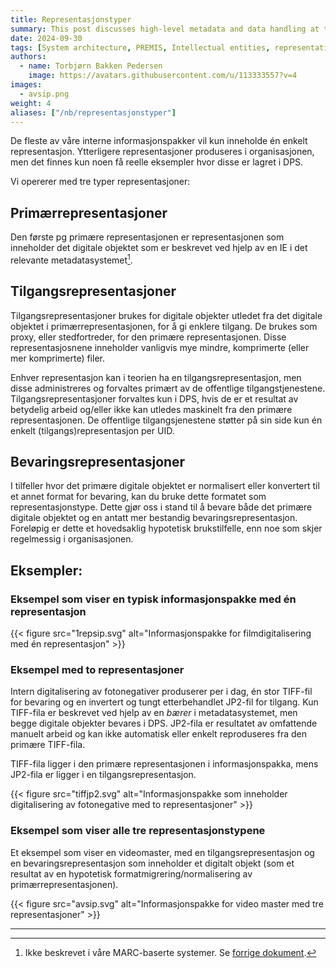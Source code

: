 ```yaml
---
title: Representasjonstyper
summary: This post discusses high-level metadata and data handling at the National Library of Norway
date: 2024-09-30
tags: [System architecture, PREMIS, Intellectual entities, representations]
authors: 
  - name: Torbjørn Bakken Pedersen
    image: https://avatars.githubusercontent.com/u/113333557?v=4
images: 
  - avsip.png
weight: 4
aliases: ["/nb/representasjonstyper"]
---
```


De fleste av våre interne informasjonspakker vil kun inneholde én enkelt representasjon.
Ytterligere representasjoner produseres i organisasjonen, men det finnes kun noen få reelle eksempler hvor disse er lagret i DPS.

Vi opererer med tre typer representasjoner:
 
## Primærrepresentasjoner
Den første pg primære representasjonen er representasjonen som inneholder det digitale objektet som er beskrevet ved hjelp av en IE i det relevante metadatasystemet[^1].
[^1]: Ikke beskrevet i våre MARC-baserte systemer. Se [forrige dokument](/nb/sip-omfang).
 
## Tilgangsrepresentasjoner
Tilgangsrepresentasjoner brukes for digitale objekter utledet fra det digitale objektet i primærrepresentasjonen, for å gi enklere tilgang.
De brukes som proxy, eller stedfortreder, for den primære representasjonen.
Disse representasjosnene inneholder vanligvis mye mindre, komprimerte (eller mer komprimerte) filer.
 
Enhver representasjon kan i teorien ha en tilgangsrepresentasjon, men disse administreres og forvaltes primært av de offentlige tilgangstjenestene. 
Tilgangsrepresentasjoner forvaltes kun i DPS, hvis de er et resultat av betydelig arbeid og/eller ikke kan utledes maskinelt fra den primære representasjonen. 
De offentlige tilgangsjenestene støtter på sin side kun én enkelt (tilgangs)representasjon per UID.
 
## Bevaringsrepresentasjoner
I tilfeller hvor det primære digitale objektet er normalisert eller konvertert til et annet format for bevaring, kan du bruke dette formatet som representasjonstype. 
Dette gjør oss i stand til å bevare både det primære digitale objektet og en antatt mer bestandig bevaringsrepresentasjon. 
Foreløpig er dette et hovedsaklig hypotetisk brukstilfelle, enn noe som skjer regelmessig i organisasjonen.

## Eksempler:

### Eksempel som viser en typisk informasjonspakke med én representasjon

{{< figure src="1repsip.svg" alt="Informasjonspakke for filmdigitalisering med én representasjon" >}}

### Eksempel med to representasjoner
Intern digitalisering av fotonegativer produserer per i dag, én stor TIFF-fil for bevaring og en invertert og tungt etterbehandlet JP2-fil for tilgang.
Kun TIFF-fila er beskrevet ved hjelp av en *bærer* i metadatasystemet, men begge digitale objekter bevares i DPS.
JP2-fila er resultatet av omfattende manuelt arbeid og kan ikke automatisk eller enkelt reproduseres fra den primære TIFF-fila.

TIFF-fila ligger i den primære representasjonen i informasjonspakka, mens JP2-fila er ligger i en tilgangsrepresentasjon.

{{< figure src="tiffjp2.svg" alt="Informasjonspakke som inneholder digitalisering av fotonegative med to representasjoner" >}}

### Eksempel som viser alle tre representasjonstypene
Et eksempel som viser en videomaster, med en tilgangsrepresentasjon og en bevaringsrepresentasjon som inneholder et digitalt objekt (som et resultat av en hypotetisk formatmigrering/normalisering av primærrepresentasjonen).

{{< figure src="avsip.svg" alt="Informasjonspakke for video master med tre representasjoner" >}}

---